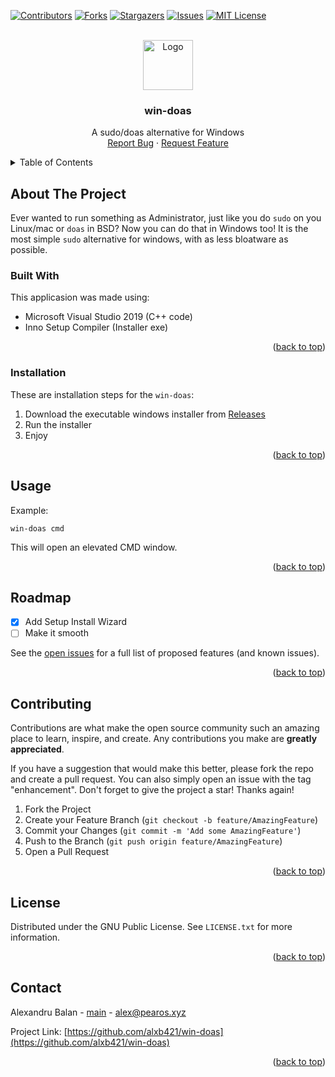 <div id="top"></div>

[![Contributors][contributors-shield]][contributors-url]
[![Forks][forks-shield]][forks-url]
[![Stargazers][stars-shield]][stars-url]
[![Issues][issues-shield]][issues-url]
[![MIT License][license-shield]][license-url]
<!-- PROJECT LOGO -->
<br />
<div align="center">
  <a href="https://github.com/alxb421/win-doas">
    <img src="images/logo.png" alt="Logo" width="80" height="80">
  </a>

  <h3 align="center">win-doas</h3>

  <p align="center">
    A sudo/doas alternative for Windows
    <br />
    <a href="https://github.com/alxb421/win-doas/issues">Report Bug</a>
    ·
    <a href="https://github.com/alxb421/win-doas/issues">Request Feature</a>
  </p>
</div>

<!-- TABLE OF CONTENTS -->
<details>
  <summary>Table of Contents</summary>
  <ol>
    <li>
      <a href="#about-the-project">About The Project</a>
      <ul>
        <li><a href="#built-with">Built With</a></li>
      </ul>
    </li>
    <li>
      <a href="#getting-started">Getting Started</a>
      <ul>
        <li><a href="#installation">Installation</a></li>
      </ul>
    </li>
    <li><a href="#usage">Usage</a></li>
    <li><a href="#contributing">Contributing</a></li>
    <li><a href="#license">License</a></li>
    <li><a href="#contact">Contact</a></li>
  </ol>
</details>

<!-- ABOUT THE PROJECT -->
## About The Project

Ever wanted to run something as Administrator, just like you do `sudo` on you Linux/mac or `doas` in BSD? Now you can do that in Windows too!
It is the most simple `sudo` alternative for windows, with as less bloatware as possible.

### Built With

This applicasion was made using:

* Microsoft Visual Studio 2019 (C++ code)
* Inno Setup Compiler (Installer exe)

<p align="right">(<a href="#top">back to top</a>)</p>

### Installation

These are installation steps for the `win-doas`:

1. Download the executable windows installer from [Releases](https://github.com/alxb421/win-doas/releases/tag/1.0)
2. Run the installer
3. Enjoy

<p align="right">(<a href="#top">back to top</a>)</p>

<!-- USAGE EXAMPLES -->
## Usage

Example:
```
win-doas cmd
```
This will open an elevated CMD window.

<p align="right">(<a href="#top">back to top</a>)</p>

<!-- ROADMAP -->
## Roadmap

- [x] Add Setup Install Wizard
- [ ] Make it smooth

See the [open issues](https://github.com/alxb421/win-doas/issues) for a full list of proposed features (and known issues).

<p align="right">(<a href="#top">back to top</a>)</p>

<!-- CONTRIBUTING -->
## Contributing

Contributions are what make the open source community such an amazing place to learn, inspire, and create. Any contributions you make are **greatly appreciated**.

If you have a suggestion that would make this better, please fork the repo and create a pull request. You can also simply open an issue with the tag "enhancement".
Don't forget to give the project a star! Thanks again!

1. Fork the Project
2. Create your Feature Branch (`git checkout -b feature/AmazingFeature`)
3. Commit your Changes (`git commit -m 'Add some AmazingFeature'`)
4. Push to the Branch (`git push origin feature/AmazingFeature`)
5. Open a Pull Request

<p align="right">(<a href="#top">back to top</a>)</p>

<!-- LICENSE -->
## License

Distributed under the GNU Public License. See `LICENSE.txt` for more information.

<p align="right">(<a href="#top">back to top</a>)</p>

<!-- CONTACT -->
## Contact

Alexandru Balan - [main](mailto:alex@pearos.xyz) - alex@pearos.xyz

Project Link: [https://github.com/alxb421/win-doas](https://github.com/alxb421/win-doas)

<p align="right">(<a href="#top">back to top</a>)</p>

<!-- MARKDOWN LINKS & IMAGES -->
<!-- https://www.markdownguide.org/basic-syntax/#reference-style-links -->
[contributors-shield]: https://img.shields.io/github/contributors/alxb421/win-doas?style=for-the-badge
[contributors-url]: https://github.com/alxb421/win-doas/graphs/contributors

[forks-shield]: https://img.shields.io/github/forks/alxb421/win-doas?style=for-the-badge
[forks-url]: https://github.com/alxb421/win-doas/network/members

[stars-shield]: https://img.shields.io/github/stars/alxb421/win-doas?style=for-the-badge
[stars-url]: https://github.com/othneildrew/Best-README-Template/stargazers

[issues-shield]: https://img.shields.io/github/issues/alxb421/win-doas?style=for-the-badge
[issues-url]: https://github.com/othneildrew/Best-README-Template/issues

[license-shield]: https://img.shields.io/github/license/alxb421/win-doas?style=for-the-badge
[license-url]: https://github.com/alxb421/win-doas/blob/master/LICENSE.txt

[product-screenshot]: images/screenshot.png
